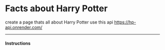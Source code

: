 # Facts about Harry Potter
create a page thats all about Harry Potter
use this api https://hp-api.onrender.com/

---

#### Instructions

